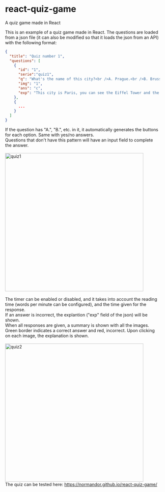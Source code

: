 # react-quiz-game
A quiz game made in React

This is an example of a quiz game made in React.
The questions are loaded from a json file (it can also be modified so that it loads the json from an API) with the following format:
```json
{
  "title": "Quiz number 1",
  "questions": [
    {
      "id": "1",
      "serie":"quiz1",
      "q": "What's the name of this city?<br />A. Prague.<br />B. Brussels.<br />C. Paris",
      "img": "1",
      "ans": "c",
      "exp": "This city is Paris, you can see the Eiffel Tower and the Seine river."
    },
    {
      ...
    }
  ]
}
```
If the question has "A.", "B.", etc. in it, it automatically generates the buttons for each option. Same with yes/no answers.<br>
Questions that don't have this pattern will have an input field to complete the answer.<br><br>
<img alt="quiz1" src="https://www.wichisoft.com.ar/images/react-quiz-game/quiz_1.jpg" width=450><br><br>
The timer can be enabled or disabled, and it takes into account the reading time (words per minute can be configured), and the time given for the response.<br>
If an answer is incorrect, the explantion ("exp" field of the json) will be shown.<br>
When all responses are given, a summary is shown with all the images. Green border indicates a correct answer and red, incorrect. Upon clicking on each image, the explanation is shown.<br><br>
<img alt="quiz2" src="https://www.wichisoft.com.ar/images/react-quiz-game/quiz_2.jpg" width=450><br>
The quiz can be tested here: <a href="https://normandor.github.io/react-quiz-game/">https://normandor.github.io/react-quiz-game/</a>
